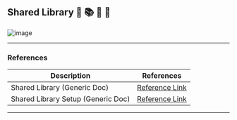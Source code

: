 ## Shared Library 🏫 📚 📖 📘

![image](https://github.com/CodeOps-Hub/SharedLibrary/assets/156056444/dc983573-04bb-4da8-91fa-f12599a9e241)
***
### References 

| Description                                   | References  
| --------------------------------------------  | -------------------------------------------------|
| Shared Library (Generic Doc) | [Reference Link](https://github.com/avengers-p7/Documentation/blob/main/Application_CI/Implementation/GenericDoc/jenkinsPipeline.md) |
| Shared Library Setup (Generic Doc) | [Reference Link](https://github.com/avengers-p7/Documentation/blob/main/Application_CI/Implementation/GenericDoc/sharedLibrary/setup.md) |
***
